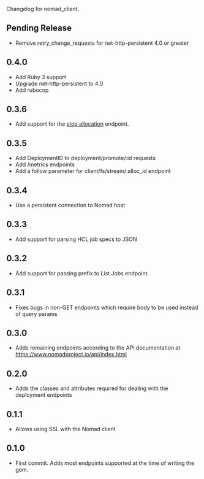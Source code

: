 Changelog for nomad_client.

## Pending Release

- Remove retry_change_requests for net-http-persistent 4.0 or greater

## 0.4.0

- Add Ruby 3 support
- Upgrade net-http-persistent to 4.0
- Add rubocop

## 0.3.6
* Add support for the [stop allocation](https://www.nomadproject.io/api-docs/allocations#stop-allocation) endpoint.

## 0.3.5
* Add DeploymentID to deployment/promote/:id requests
* Add /metrics endpoints
* Add a follow parameter for client/fs/stream/:alloc_id endpoint

## 0.3.4
* Use a persistent connection to Nomad host

## 0.3.3
* Add support for parsing HCL job specs to JSON

## 0.3.2
* Add support for passing prefix to List Jobs endpoint.

## 0.3.1

* Fixes bugs in non-GET endpoints which require body to be used instead of query params

## 0.3.0

* Adds remaining endpoints according to the API documentation at https://www.nomadproject.io/api/index.html

## 0.2.0

* Adds the classes and attributes required for dealing with the deployment endpoints

## 0.1.1

* Allows using SSL with the Nomad client

## 0.1.0

* First commit. Adds most endpoints supported at the time of writing the gem.
